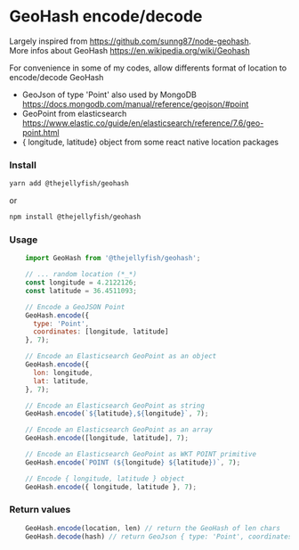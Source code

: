 # GeoHash encode/decode

Largely inspired from https://github.com/sunng87/node-geohash.   
More infos about GeoHash https://en.wikipedia.org/wiki/Geohash   

For convenience in some of my codes, allow differents format of location to encode/decode GeoHash

- GeoJson of type 'Point' also used by MongoDB https://docs.mongodb.com/manual/reference/geojson/#point   
- GeoPoint from elasticsearch https://www.elastic.co/guide/en/elasticsearch/reference/7.6/geo-point.html
- { longitude, latitude} object from some react native location packages

### Install
```bash
yarn add @thejellyfish/geohash
```
or
```bash
npm install @thejellyfish/geohash
```
### Usage
```javascript
    import GeoHash from '@thejellyfish/geohash';

    // ... random location (*_*)
    const longitude = 4.2122126;
    const latitude = 36.4511093;

    // Encode a GeoJSON Point
    GeoHash.encode({
      type: 'Point',
      coordinates: [longitude, latitude]
    }, 7);

    // Encode an Elasticsearch GeoPoint as an object
    GeoHash.encode({
      lon: longitude,
      lat: latitude,
    }, 7);

    // Encode an Elasticsearch GeoPoint as string
    GeoHash.encode(`${latitude},${longitude}`, 7);

    // Encode an Elasticsearch GeoPoint as an array
    GeoHash.encode([longitude, latitude], 7);

    // Encode an Elasticsearch GeoPoint as WKT POINT primitive
    GeoHash.encode(`POINT (${longitude} ${latitude})`, 7);

    // Encode { longitude, latitude } object
    GeoHash.encode({ longitude, latitude }, 7);
```

### Return values
```javascript
    GeoHash.encode(location, len) // return the GeoHash of len chars
    GeoHash.decode(hash) // return GeoJson { type: 'Point', coordinates: [lon, lat] }
```
